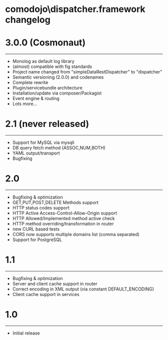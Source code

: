 comodojo\dispatcher.framework changelog
=======================================

# 3.0.0 (Cosmonaut)
-------------

- Monolog as default log library
- (almost) compatible with fig standards
- Project name changed from "simpleDataRestDispatcher" to "dispatcher"
- Semantic versioning (2.0.0) and codenames
- Complete rewrite
- Plugin/servicebundle architecture
- Installation/update via composer/Packagist
- Event engine & routing
- Lots more...

# 2.1 (never released)
--------------------------
- Support for MySQL via mysqli
- DB query fetch method (ASSOC,NUM,BOTH)
- YAML output/transport
- Bugfixing

# 2.0
-----------

- Bugfixing & optimization
- GET,PUT,POST,DELETE Methods support
- HTTP status codes support
- HTTP Active Access-Control-Allow-Origin support
- HTTP Allowed/Implemented method active check
- HTTP method overriding/transformation in router
- new CURL based tests
- CORS now supports multiple domains list (comma separated)
- Support for PostgreSQL

# 1.1
-----------

- Bugfixing & optimization
- Server and client cache support in router
- Correct encoding in XML output (via constant DEFAULT_ENCODING)
- Client cache support in services

# 1.0
-----------

- Initial release